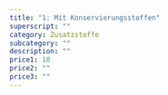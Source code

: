 ```yaml
---
title: "1: Mit Konservierungsstoffen"
superscript: ""
category: Zusatzstoffe
subcategory: ""
description: ""
price1: 10
price2: ""
price3: ""
---
```

